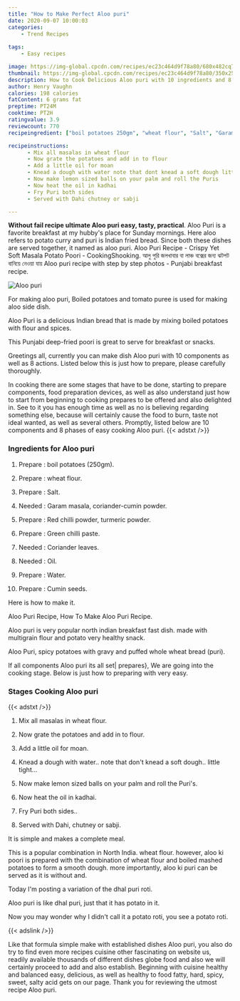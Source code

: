 ```yaml
---
title: "How to Make Perfect Aloo puri"
date: 2020-09-07 10:00:03
categories:
    - Trend Recipes
    
tags:
    - Easy recipes

image: https://img-global.cpcdn.com/recipes/ec23c464d9f78a80/680x482cq70/aloo-puri-recipe-main-photo.jpg
thumbnail: https://img-global.cpcdn.com/recipes/ec23c464d9f78a80/350x250cq70/aloo-puri-recipe-main-photo.jpg
description: How to Cook Delicious Aloo puri with 10 ingredients and 8 stages of easy cooking.
author: Henry Vaughn
calories: 198 calories
fatContent: 6 grams fat
preptime: PT24M
cooktime: PT2H
ratingvalue: 3.9
reviewcount: 770
recipeingredient: ["boil potatoes 250gm", "wheat flour", "Salt", "Garam masala coriandercumin powder", "Red chilli powder turmeric powder", "Green chilli paste", "Coriander leaves", "Oil", "Water", "Cumin seeds"]

recipeinstructions: 
      - Mix all masalas in wheat flour 
      - Now grate the potatoes and add in to flour 
      - Add a little oil for moan 
      - Knead a dough with water note that dont knead a soft dough little tight 
      - Now make lemon sized balls on your palm and roll the Puris 
      - Now heat the oil in kadhai 
      - Fry Puri both sides 
      - Served with Dahi chutney or sabji

---
```




**Without fail recipe ultimate Aloo puri easy, tasty, practical**. Aloo Puri is a favorite breakfast at my hubby&#39;s place for Sunday mornings. Here aloo refers to potato curry and puri is Indian fried bread. Since both these dishes are served together, it named as aloo puri. Aloo Puri Recipe - Crispy Yet Soft Masala Potato Poori - CookingShooking. আলু পুরি জলখাবার বা লাঞ্চ বক্সের জন্য ঝটপট বানিয়ে নেওয়া যায় Aloo puri recipe with step by step photos - Punjabi breakfast recipe.


![Aloo puri](https://img-global.cpcdn.com/recipes/ec23c464d9f78a80/680x482cq70/aloo-puri-recipe-main-photo.jpg "Aloo puri")



For making aloo puri, Boiled potatoes and tomato puree is used for making aloo side dish.

Aloo Puri is a delicious Indian bread that is made by mixing boiled potatoes with flour and spices.

This Punjabi deep-fried poori is great to serve for breakfast or snacks.


Greetings all, currently you can make dish Aloo puri with 10 components as well as 8 actions. Listed below this is just how to prepare, please carefully thoroughly.

In cooking there are some stages that have to be done, starting to prepare components, food preparation devices, as well as also understand just how to start from beginning to cooking prepares to be offered and also delighted in. See to it you has enough time as well as no is believing regarding something else, because will certainly cause the food to burn, taste not ideal wanted, as well as several others. Promptly, listed below are 10 components and 8 phases of easy cooking Aloo puri.
{{< adstxt />}}

### Ingredients for Aloo puri


1. Prepare  : boil potatoes (250gm).

1. Prepare  : wheat flour.

1. Prepare  : Salt.

1. Needed  : Garam masala, coriander-cumin powder.

1. Prepare  : Red chilli powder, turmeric powder.

1. Prepare  : Green chilli paste.

1. Needed  : Coriander leaves.

1. Needed  : Oil.

1. Prepare  : Water.

1. Prepare  : Cumin seeds.


Here is how to make it.

Aloo Puri Recipe, How To Make Aloo Puri Recipe.

Aloo puri is very popular north indian breakfast fast dish. made with multigrain flour and potato very healthy snack.

Aloo Puri, spicy potatoes with gravy and puffed whole wheat bread (puri).


If all components Aloo puri its all set| prepares}, We are going into the cooking stage. Below is just how to preparing with very easy.

### Stages Cooking Aloo puri

{{< adstxt />}}


1. Mix all masalas in wheat flour.



1. Now grate the potatoes and add in to flour.



1. Add a little oil for moan.



1. Knead a dough with water.. note that don&#39;t knead a soft dough.. little tight...



1. Now make lemon sized balls on your palm and roll the Puri&#39;s.



1. Now heat the oil in kadhai.



1. Fry Puri both sides..



1. Served with Dahi, chutney or sabji.




It is simple and makes a complete meal.

This is a popular combination in North India. wheat flour. however, aloo ki poori is prepared with the combination of wheat flour and boiled mashed potatoes to form a smooth dough. more importantly, aloo ki puri can be served as it is without and.

Today I&#39;m posting a variation of the dhal puri roti.

Aloo puri is like dhal puri, just that it has potato in it.

Now you may wonder why I didn&#39;t call it a potato roti, you see a potato roti.


{{< adslink />}}

Like that formula simple make with established dishes Aloo puri, you also do try to find even more recipes cuisine other fascinating on website us, readily available thousands of different dishes globe food and also we will certainly proceed to add and also establish. Beginning with cuisine healthy and balanced easy, delicious, as well as healthy to food fatty, hard, spicy, sweet, salty acid gets on our page. Thank you for reviewing the utmost recipe Aloo puri.
